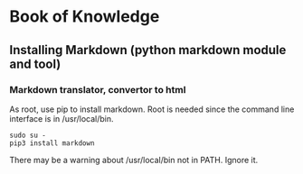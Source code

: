 #      Book of Knowledge

##      Installing Markdown (python markdown module and tool)
###     Markdown translator, convertor to html

As root, use pip to install markdown.  Root is needed since the command line
interface is in /usr/local/bin.

```
sudo su -
pip3 install markdown
```
There may be a warning about /usr/local/bin not in PATH.  Ignore it.
